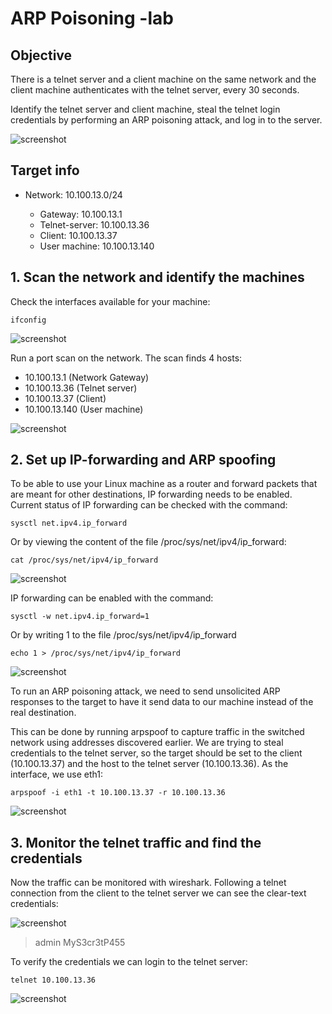 # ARP Poisoning -lab

## Objective

There is a telnet server and a client machine on the same network and the client machine authenticates with the telnet server, every 30 seconds. 

Identify the telnet server and client machine, steal the telnet login credentials by performing an ARP poisoning attack, and log in to the server.


![screenshot](../pentesting-basics/pictures/arp-poisoning-lab-1.jpg)

## Target info

* Network: 10.100.13.0/24

  * Gateway: 10.100.13.1
  * Telnet-server: 10.100.13.36
  * Client: 10.100.13.37
  * User machine: 10.100.13.140

## 1. Scan the network and identify the machines

Check the interfaces available for your machine:

    ifconfig

![screenshot](../pentesting-basics/pictures/arp-poisoning-lab-8.jpg)

Run a port scan on the network. The scan finds 4 hosts: 

* 10.100.13.1 (Network Gateway)
* 10.100.13.36 (Telnet server)
* 10.100.13.37 (Client)
* 10.100.13.140 (User machine)

![screenshot](../pentesting-basics/pictures/arp-poisoning-lab-2.jpg)

## 2. Set up IP-forwarding and ARP spoofing

To be able to use your Linux machine as a router and forward packets that are meant for other destinations, IP forwarding needs to be enabled. Current status of IP forwarding can be checked with the command:

    sysctl net.ipv4.ip_forward

Or by viewing the content of the file /proc/sys/net/ipv4/ip_forward:

    cat /proc/sys/net/ipv4/ip_forward

![screenshot](../pentesting-basics/pictures/arp-poisoning-lab-3.jpg)

IP forwarding can be enabled with the command:

    sysctl -w net.ipv4.ip_forward=1

Or by writing 1 to the file /proc/sys/net/ipv4/ip_forward

    echo 1 > /proc/sys/net/ipv4/ip_forward

![screenshot](../pentesting-basics/pictures/arp-poisoning-lab-4.jpg)

To run an ARP poisoning attack, we need to send unsolicited ARP responses to the target to have it send data to our machine instead of the real destination. 

This can be done by running arpspoof to capture traffic in the switched network using addresses discovered earlier. We are trying to steal credentials to the telnet server, so the target should be set to the client (10.100.13.37) and the host to the telnet server (10.100.13.36). As the interface, we use eth1:

    arpspoof -i eth1 -t 10.100.13.37 -r 10.100.13.36

![screenshot](../pentesting-basics/pictures/arp-poisoning-lab-5.jpg)

## 3. Monitor the telnet traffic and find the credentials

Now the traffic can be monitored with wireshark. Following a telnet connection from the client to the telnet server we can see the clear-text credentials: 

![screenshot](../pentesting-basics/pictures/arp-poisoning-lab-6.jpg)

> admin MyS3cr3tP455

To verify the credentials we can login to the telnet server:

    telnet 10.100.13.36

![screenshot](../pentesting-basics/pictures/arp-poisoning-lab-7.jpg)
